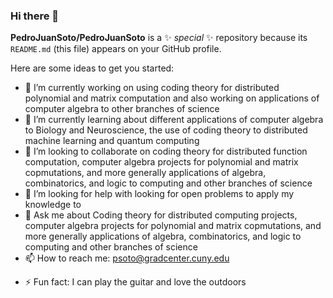 ### Hi there 👋


**PedroJuanSoto/PedroJuanSoto** is a ✨ _special_ ✨ repository because its `README.md` (this file) appears on your GitHub profile.

Here are some ideas to get you started:

- 🔭 I’m currently working on using coding theory for distributed polynomial and matrix computation and also working on applications of computer algebra to other branches of science
- 🌱 I’m currently learning about different applications of computer algebra to Biology and Neuroscience, the use of coding theory to distributed machine learning and quantum computing
- 👯 I’m looking to collaborate on coding theory for distributed function computation, computer algebra projects for polynomial and matrix copmutations, and more generally applications of algebra, combinatorics, and logic to computing and other branches of science
- 🤔 I’m looking for help with looking for open problems to apply my knowledge to 
- 💬 Ask me about Coding theory for distributed computing projects, computer algebra projects for polynomial and matrix copmutations, and more generally applications of algebra, combinatorics, and logic to computing and other branches of science
- 📫 How to reach me: psoto@gradcenter.cuny.edu
<!-- - 😄 Pronouns: he/him -->
- ⚡ Fun fact: I can play the guitar and love the outdoors 

